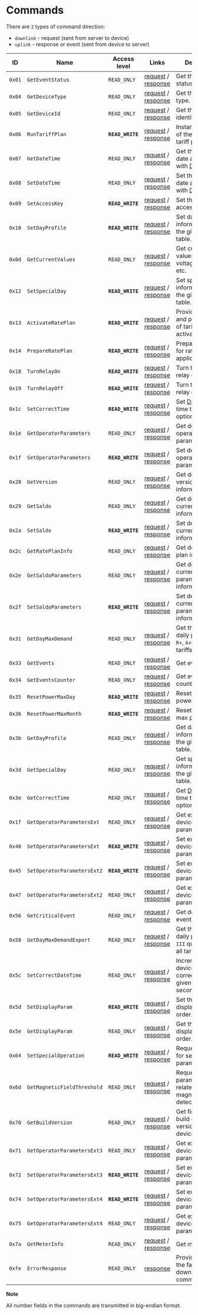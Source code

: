 # Commands

There are `2` types of command direction:

- `downlink` - request (sent from server to device)
- `uplink` - response or event (sent from device to server)

| ID     | Name                        | Access level     | Links                                                                                                                                       | Description                                                                                            |
| ------ | --------------------------- | ---------------- | ------------------------------------------------------------------------------------------------------------------------------------------- | ------------------------------------------------------------------------------------------------------ |
| `0x01` | `GetEventStatus`            | `READ_ONLY`      | [request](../../mtx1/commands/GetEventStatus.md#request) / [response](../../mtx1/commands/GetEventStatus.md#response)                       | Get the device status events.                                                                          |
| `0x04` | `GetDeviceType`             | `READ_ONLY`      | [request](../../mtx1/commands/GetDeviceType.md#request) / [response](../../mtx1/commands/GetDeviceType.md#response)                         | Get the device type.                                                                                   |
| `0x05` | `GetDeviceId`               | `READ_ONLY`      | [request](../../mtx1/commands/GetDeviceId.md#request) / [response](../../mtx1/commands/GetDeviceId.md#response)                             | Get the device identifier.                                                                             |
| `0x06` | `RunTariffPlan`             | **`READ_WRITE`** | [request](../../mtx1/commands/RunTariffPlan.md#request) / [response](../../mtx1/commands/RunTariffPlan.md#response)                         | Instant activation of the passive tariff plan.                                                         |
| `0x07` | `GetDateTime`               | `READ_ONLY`      | [request](../../mtx1/commands/GetDateTime.md#request) / [response](../../mtx1/commands/GetDateTime.md#response)                             | Get the device full date and time with [DST](https://en.wikipedia.org/wiki/Daylight_saving_time) flag. |
| `0x08` | `SetDateTime`               | `READ_ONLY`      | [request](../../mtx1/commands/SetDateTime.md#request) / [response](../../mtx1/commands/SetDateTime.md#response)                             | Set the device full date and time with [DST](https://en.wikipedia.org/wiki/Daylight_saving_time) flag. |
| `0x09` | `SetAccessKey`              | **`READ_WRITE`** | [request](../../mtx1/commands/SetAccessKey.md#request) / [response](../../mtx1/commands/SetAccessKey.md#response)                           | Set the device access key.                                                                             |
| `0x10` | `SetDayProfile`             | **`READ_WRITE`** | [request](../../mtx1/commands/SetDayProfile.md#request) / [response](../../mtx1/commands/SetDayProfile.md#response)                         | Set day profile information for the given tariff table.                                                |
| `0x0d` | `GetCurrentValues`          | `READ_ONLY`      | [request](../../mtx1/commands/GetCurrentValues.md#request) / [response](./GetCurrentValues.md#response)                                     | Get current values like voltage, power, etc.                                                           |
| `0x12` | `SetSpecialDay`             | **`READ_WRITE`** | [request](../../mtx1/commands/SetSpecialDay.md#request) / [response](../../mtx1/commands/SetSpecialDay.md#response)                         | Set special day information for the given tariff table.                                                |
| `0x13` | `ActivateRatePlan`          | **`READ_WRITE`** | [request](../../mtx1/commands/ActivateRatePlan.md#request) / [response](../../mtx1/commands/ActivateRatePlan.md#response)                   | Provide the date and parameters of tariff plan activation.                                             |
| `0x14` | `PrepareRatePlan`           | **`READ_WRITE`** | [request](../../mtx1/commands/PrepareRatePlan.md#request) / [response](../../mtx1/commands/PrepareRatePlan.md#response)                     | Prepare device for rate plan application.                                                              |
| `0x18` | `TurnRelayOn`               | **`READ_WRITE`** | [request](../../mtx1/commands/TurnRelayOn.md#request) / [response](../../mtx1/commands/TurnRelayOn.md#response)                             | Turn the device relay on.                                                                              |
| `0x19` | `TurnRelayOff`              | **`READ_WRITE`** | [request](../../mtx1/commands/TurnRelayOff.md#request) / [response](../../mtx1/commands/TurnRelayOff.md#response)                           | Turn the device relay off.                                                                             |
| `0x1c` | `SetCorrectTime`            | **`READ_WRITE`** | [request](../../mtx1/commands/SetCorrectTime.md#request) / [response](../../mtx1/commands/SetCorrectTime.md#response)                       | Set [DST](https://en.wikipedia.org/wiki/Daylight_saving_time)/Standard time transition options.        |
| `0x1e` | `GetOperatorParameters`     | `READ_ONLY`      | [request](./GetOperatorParameters.md#request) / [response](./GetOperatorParameters.md#response)                                             | Get device operator parameters.                                                                        |
| `0x1f` | `SetOperatorParameters`     | **`READ_WRITE`** | [request](./SetOperatorParameters.md#request) / [response](./SetOperatorParameters.md#response)                                             | Set device operator parameters.                                                                        |
| `0x28` | `GetVersion`                | `READ_ONLY`      | [request](../../mtx1/commands/GetVersion.md#request) / [response](../../mtx1/commands/GetVersion.md#response)                               | Get device version information.                                                                        |
| `0x29` | `GetSaldo`                  | `READ_ONLY`      | [request](../../mtx1/commands/GetSaldo.md#request) / [response](../../mtx1/commands/GetSaldo.md#response)                                   | Get device current saldo information.                                                                  |
| `0x2a` | `SetSaldo`                  | **`READ_WRITE`** | [request](../../mtx1/commands/SetSaldo.md#request) / [response](../../mtx1/commands/SetSaldo.md#response)                                   | Set device current saldo information.                                                                  |
| `0x2c` | `GetRatePlanInfo`           | `READ_ONLY`      | [request](../../mtx1/commands/GetRatePlanInfo.md#request) / [response](../../mtx1/commands/GetRatePlanInfo.md#response)                     | Get device rate plan information.                                                                      |
| `0x2e` | `GetSaldoParameters`        | `READ_ONLY`      | [request](../../mtx1/commands/GetSaldoParameters.md#request) / [response](../../mtx1/commands/GetSaldoParameters.md#response)               | Get device current saldo parameters information.                                                       |
| `0x2f` | `SetSaldoParameters`        | **`READ_WRITE`** | [request](../../mtx1/commands/SetSaldoParameters.md#request) / [response](../../mtx1/commands/SetSaldoParameters.md#response)               | Set device current saldo parameters information.                                                       |
| `0x31` | `GetDayMaxDemand`           | `READ_ONLY`      | [request](./GetDayMaxDemand.md#request) / [response](./GetDayMaxDemand.md#response)                                                         | Get the maximum daily power (`A+R+`, `R+`, `A+R-`) for all tariffs (`T1`-`T4`).                        |
| `0x33` | `GetEvents`                 | `READ_ONLY`      | [request](../../mtx1/commands/GetEvevents.md#request) / [response](../../mtx1/commands/GetEvevents.md#response)                             | Get events.                                                                                            |
| `0x34` | `GetEventsCounter`          | `READ_ONLY`      | [request](../../mtx1/commands/GetEventsCounter.md#request) / [response](../../mtx1/commands/GetEventsCounter.md#response)                   | Get events counters.                                                                                   |
| `0x35` | `ResetPowerMaxDay`          | **`READ_WRITE`** | [request](../../mtx1/commands/ResetPowerMaxDay.md#request) / [response](../../mtx1/commands/ResetPowerMaxDay.md#response)                   | Reset daily max power.                                                                                 |
| `0x36` | `ResetPowerMaxMonth`        | **`READ_WRITE`** | [request](../../mtx1/commands/ResetPowerMaxMonth.md#request) / [response](../../mtx1/commands/ResetPowerMaxMonth.md#response)               | Reset for monthly max power.                                                                           |
| `0x3b` | `GetDayProfile`             | `READ_ONLY`      | [request](../../mtx1/commands/GetDayProfile.md#request) / [response](../../mtx1/commands/GetDayProfile.md#response)                         | Get day profile information for the given tariff table.                                                |
| `0x3d` | `GetSpecialDay`             | `READ_ONLY`      | [request](../../mtx1/commands/GetSpecialDay.md#request) / [response](../../mtx1/commands/GetSpecialDay.md#response)                         | Get special day information for the given tariff table.                                                |
| `0x3e` | `GetCorrectTime`            | `READ_ONLY`      | [request](../../mtx1/commands/GetCorrectTime.md#request) / [response](../../mtx1/commands/GetCorrectTime.md#response)                       | Get [DST](https://en.wikipedia.org/wiki/Daylight_saving_time)/Standard time transition options.        |
| `0x1f` | `GetOperatorParametersExt`  | `READ_ONLY`      | [request](./GetOperatorParametersExt.md#request) / [response](./GetOperatorParametersExt.md#response)                                       | Get extended device operator parameters.                                                               |
| `0x40` | `SetOperatorParametersExt`  | **`READ_WRITE`** | [request](./SetOperatorParametersExt.md#request) / [response](./SetOperatorParametersExt.md#response)                                       | Set extended device operator parameters.                                                               |
| `0x45` | `SetOperatorParametersExt2` | **`READ_WRITE`** | [request](./SetOperatorParametersExt2.md#request) / [response](./SetOperatorParametersExt2.md#response)                                     | Set extended device operator parameters 3.                                                             |
| `0x47` | `GetOperatorParametersExt2` | `READ_ONLY`      | [request](./GetOperatorParametersExt2.md#request) / [response](./GetOperatorParametersExt2.md#response)                                     | Get extended device operator parameters 2.                                                             |
| `0x56` | `GetCriticalEvent`          | `READ_ONLY`      | [request](./GetCriticalEvent.md#request) / [response](./GetCriticalEvent.md#response)                                                       | Get device critical events.                                                                            |
| `0x58` | `GetDayMaxDemandExport`     | `READ_ONLY`      | [request](./GetDayMaxDemandExport.md#request) / [response](./GetDayMaxDemandExport.md#response)                                             | Get the maximum daily power (`II`-`III` quadrant) for all tariffs (`T1`-`T4`).                         |
| `0x5c` | `SetCorrectDateTime`        | `READ_ONLY`      | [request](../../mtx1/commands/SetCorrectDateTime.md#request) / [response](../../mtx1/commands/SetCorrectDateTime.md#response)               | Incremental device time correction (for a given number of seconds).                                    |
| `0x5d` | `SetDisplayParam`           | **`READ_WRITE`** | [request](./SetDisplayParam.md#request) / [response](../../mtx1/commands/SetDisplayParam.md#response)                                       | Set the meter displays sorting order.                                                                  |
| `0x5e` | `GetDisplayParam`           | `READ_ONLY`      | [request](./GetDisplayParam.md#request) / [response](./GetDisplayParam.md#response)                                                         | Get the meter displays sorting order.                                                                  |
| `0x64` | `SetSpecialOperation`       | **`READ_WRITE`** | [request](../../mtx1/commands/SetSpecialOperation.md#request) / [response](../../mtx1/commands/SetSpecialOperation.md#response)             | Request/response for setting special parameters.                                                       |
| `0x6d` | `GetMagneticFieldThreshold` | `READ_ONLY`      | [request](../../mtx1/commands/GetMagneticFieldThreshold.md#request) / [response](../../mtx1/commands/GetMagneticFieldThreshold.md#response) | Request/response parameters related to magnetic field detection.                                       |
| `0x70` | `GetBuildVersion`           | `READ_ONLY`      | [request](../../mtx1/commands/GetBuildVersion.md#request) / [response](../../mtx1/commands/GetBuildVersion.md#response)                     | Get firmware build date and version from device.                                                       |
| `0x71` | `GetOperatorParametersExt3` | `READ_ONLY`      | [request](../../mtx1/GetOperatorParametersExt3.md#request) / [response](../../mtx1/commands/GetOperatorParametersExt3.md#response)          | Get extended device operator parameters 3.                                                             |
| `0x72` | `SetOperatorParametersExt3` | **`READ_WRITE`** | [request](../../mtx1/SetOperatorParametersExt3.md#request) / [response](../../mtx1/commands/SetOperatorParametersExt3.md#response)          | Set extended device operator parameters 3.                                                             |
| `0x74` | `SetOperatorParametersExt4` | **`READ_WRITE`** | [request](./SetOperatorParametersExt4.md#request) / [response](./SetOperatorParametersExt4.md#response)                                     | Set extended device operator parameters 3.                                                             |
| `0x75` | `GetOperatorParametersExt4` | `READ_ONLY`      | [request](./GetOperatorParametersExt4.md#request) / [response](./GetOperatorParametersExt4.md#response)                                     | Get extended device operator parameters 4.                                                             |
| `0x7a` | `GetMeterInfo`              | `READ_ONLY`      | [request](../../mtx1/commands/GetMeterInfo.md#request) / [response](../../mtx1/commands/GetMeterInfo.md#response)                           | Get meter info.                                                                                        |
| `0xfe` | `ErrorResponse`             | `READ_ONLY`      | [response](../../mtx1/commands/ErrorResponse.md#response)                                                                                   | Provide info for the failed downlink command.                                                          |


**Note**

All number fields in the commands are transmitted in big-endian format.
